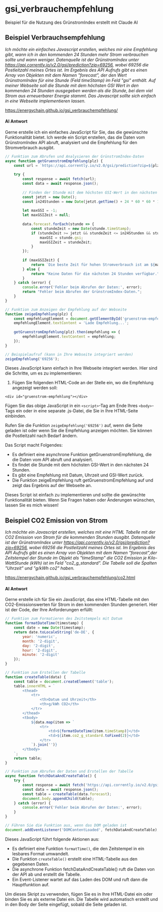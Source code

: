 # gsi_verbrauchempfehlung
Beispiel für die Nutzung des GrünstromIndex erstellt mit Claude AI


## Beispiel Verbrauchsempfehlung
*Ich möchte ein einfaches Javascript erstellen, welches mir eine Empfehlung gibt, wann ich in den kommenden 24 Stunden mehr Strom verbrauchen sollte und wann weniger. Datenquelle ist der GrünstromIndex unter https://api.corrently.io/v2.0/gsi/prediction?zip=69256, wobei 69256 die Postleitzahl meines Ortes ist. Im Ergebnis des API Aufrufs gibt es einen Array von Objekten mit dem Namen "forecast", der den Wert GrünstromIndex für eine Stunde (Feld timeStamp) im Feld "gsi" enthält. Auf meiner Webseite soll die Stunde mit dem höchsten GSI Wert in den kommenden 24 Stunden ausgegeben werden als die Stunde, bei dem viel Strom aus erneuerbarer Energie stammt. Das Javascript sollte sich einfach in eine Webseite implementieren lassen.*

https://energychain.github.io/gsi_verbrauchempfehlung/

#### AI Antwort
Gerne erstelle ich ein einfaches JavaScript für Sie, das die gewünschte Funktionalität bietet. Ich werde ein Script erstellen, das die Daten vom GrünstromIndex API abruft, analysiert und die Empfehlung für den Stromverbrauch ausgibt.

```Javascript
// Funktion zum Abrufen und Analysieren der GrünstromIndex-Daten
async function getGruenstromEmpfehlung(plz) {
    const url = `https://api.corrently.io/v2.0/gsi/prediction?zip=${plz}`;
    
    try {
        const response = await fetch(url);
        const data = await response.json();
        
        // Finden der Stunde mit dem höchsten GSI-Wert in den nächsten 24 Stunden
        const jetzt = new Date();
        const in24Stunden = new Date(jetzt.getTime() + 24 * 60 * 60 * 1000);
        
        let maxGSI = -1;
        let maxGSIZeit = null;
        
        data.forecast.forEach(stunde => {
            const stundeZeit = new Date(stunde.timeStamp);
            if (stundeZeit >= jetzt && stundeZeit <= in24Stunden && stunde.gsi > maxGSI) {
                maxGSI = stunde.gsi;
                maxGSIZeit = stundeZeit;
            }
        });
        
        if (maxGSIZeit) {
            return `Die beste Zeit für hohen Stromverbrauch ist am ${maxGSIZeit.toLocaleDateString()} um ${maxGSIZeit.toLocaleTimeString()} Uhr mit einem GrünstromIndex von ${maxGSI}.`;
        } else {
            return "Keine Daten für die nächsten 24 Stunden verfügbar.";
        }
    } catch (error) {
        console.error('Fehler beim Abrufen der Daten:', error);
        return "Fehler beim Abrufen der GrünstromIndex-Daten.";
    }
}

// Funktion zum Anzeigen der Empfehlung auf der Webseite
function zeigeEmpfehlung(plz) {
    const empfehlungElement = document.getElementById('gruenstrom-empfehlung');
    empfehlungElement.textContent = 'Lade Empfehlung...';
    
    getGruenstromEmpfehlung(plz).then(empfehlung => {
        empfehlungElement.textContent = empfehlung;
    });
}

// Beispielaufruf (kann in Ihre Webseite integriert werden)
zeigeEmpfehlung('69256');
```

Dieses JavaScript kann einfach in Ihre Webseite integriert werden. Hier sind die Schritte, um es zu implementieren:

1. Fügen Sie folgenden HTML-Code an der Stelle ein, wo die Empfehlung angezeigt werden soll:
```
<div id="gruenstrom-empfehlung"></div>
```
Fügen Sie das obige JavaScript in ein `<script>`-Tag am Ende Ihres `<body>`-Tags ein oder in eine separate .js-Datei, die Sie in Ihre HTML-Seite einbinden.

Rufen Sie die Funktion `zeigeEmpfehlung('69256')` auf, wenn die Seite geladen ist oder wenn Sie die Empfehlung anzeigen möchten. Sie können die Postleitzahl nach Bedarf ändern.

Das Script macht Folgendes:

- Es definiert eine asynchrone Funktion getGruenstromEmpfehlung, die die Daten vom API abruft und analysiert.
- Es findet die Stunde mit dem höchsten GSI-Wert in den nächsten 24 Stunden.
- Es gibt eine Empfehlung mit Datum, Uhrzeit und GSI-Wert zurück.
- Die Funktion zeigeEmpfehlung ruft getGruenstromEmpfehlung auf und zeigt das Ergebnis auf der Webseite an.

Dieses Script ist einfach zu implementieren und sollte die gewünschte Funktionalität bieten. Wenn Sie Fragen haben oder Änderungen wünschen, lassen Sie es mich wissen!

## Beispiel CO2 Emission von Strom
*Ich möchte ein Javascript erstellen, welches mit eine HTML Tabelle mit der CO2 Emission von Strom für die kommenden Stunden ausgibt. Datenquelle ist der GrünstromIndex unter https://api.corrently.io/v2.0/gsi/prediction?zip=69256, wobei 69256 die Postleitzahl meines Ortes ist. Im Ergebnis des API Aufrufs gibt es einen Array von Objekten mit dem Namen "forecast",der Zeitstempel der Stunde im Objekt als "timeStamp" die CO2 Emission je Kilo-WattStunde (kWh) ist im Feld "co2_g_standard". Die Tabelle soll die Spalten "Uhrzeit" und "g/kWh co2" haben.*

https://energychain.github.io/gsi_verbrauchempfehlung/co2.html

#### AI Antwort
Gerne erstelle ich für Sie ein JavaScript, das eine HTML-Tabelle mit den CO2-Emissionswerten für Strom in den kommenden Stunden generiert. Hier ist der Code, der Ihre Anforderungen erfüllt:

```Javascript
// Funktion zum Formatieren des Zeitstempels mit Datum
function formatDateTime(timestamp) {
    const date = new Date(timestamp);
    return date.toLocaleString('de-DE', { 
        year: 'numeric',
        month: '2-digit',
        day: '2-digit',
        hour: '2-digit', 
        minute: '2-digit'
    });
}

// Funktion zum Erstellen der Tabelle
function createTable(data) {
    const table = document.createElement('table');
    table.innerHTML = `
        <thead>
            <tr>
                <th>Datum und Uhrzeit</th>
                <th>g/kWh CO2</th>
            </tr>
        </thead>
        <tbody>
            ${data.map(item => `
                <tr>
                    <td>${formatDateTime(item.timeStamp)}</td>
                    <td>${item.co2_g_standard.toFixed(2)}</td>
                </tr>
            `).join('')}
        </tbody>
    `;
    return table;
}

// Funktion zum Abrufen der Daten und Erstellen der Tabelle
async function fetchDataAndCreateTable() {
    try {
        const response = await fetch('https://api.corrently.io/v2.0/gsi/prediction?zip=69256');
        const data = await response.json();
        const table = createTable(data.forecast);
        document.body.appendChild(table);
    } catch (error) {
        console.error('Fehler beim Abrufen der Daten:', error);
    }
}

// Führen Sie die Funktion aus, wenn das DOM geladen ist
document.addEventListener('DOMContentLoaded', fetchDataAndCreateTable);
```

Dieses JavaScript führt folgende Aktionen aus:

- Es definiert eine Funktion `formatTime()`, die den Zeitstempel in ein lesbares Format umwandelt.
- Die Funktion `createTable()` erstellt eine HTML-Tabelle aus den gegebenen Daten.
- Die asynchrone Funktion fetchDataAndCreateTable() ruft die Daten von der API ab und erstellt die Tabelle.
- Ein Event-Listener wartet auf das Laden des DOM und ruft dann die Hauptfunktion auf.

Um dieses Skript zu verwenden, fügen Sie es in Ihre HTML-Datei ein oder binden Sie es als externe Datei ein. Die Tabelle wird automatisch erstellt und in den Body der Seite eingefügt, sobald die Seite geladen ist.
